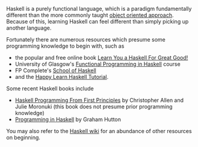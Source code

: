 Haskell is a purely functional language, which is a paradigm fundamentally different than the more
commonly taught [object oriented approach](https://en.wikipedia.org/wiki/Object-oriented_programming). Because of this,
learning Haskell can feel different than simply picking up another language.

Fortunately there are numerous resources which presume some programming knowledge to begin with, such
as

  - the popular and free online book [Learn You a Haskell For Great Good!](http://learnyouahaskell.com/)
  - University of Glasgow's [Functional Programming in Haskell](https://www.futurelearn.com/courses/functional-programming-haskell) course
  - FP Complete's [School of Haskell](https://www.schoolofhaskell.com/)
  - and the [Happy Learn Haskell Tutorial](http://www.happylearnhaskelltutorial.com/).

Some recent Haskell books include
  - [Haskell Programming From First Principles](http://haskellbook.com) by Christopher Allen and Julie Moronuki (this book does not presume prior programming knowledge)
  - [Programming in Haskell](http://www.cambridge.org/us/academic/subjects/computer-science/programming-languages-and-applied-logic/programming-haskell-2nd-edition?format=PB&isbn=9781316626221) by Graham Hutton

You may also refer to the [Haskell wiki](https://wiki.haskell.org/Learning_Haskell#Online_tutorials) for an abundance of other resources on beginning.
